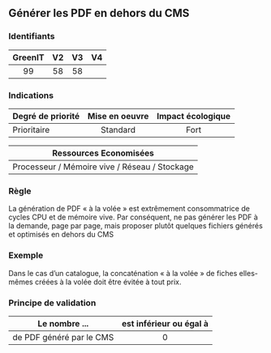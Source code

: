 ## Générer les PDF en dehors du CMS

### Identifiants

| GreenIT |  V2  |  V3  |  V4  |
|:-------:|:----:|:----:|:----:|
|   99   | 58  | 58  |      |

### Indications

| Degré de priorité |      Mise en oeuvre       |  Impact écologique    | 
|-------------------|:-------------------------:|:---------------------:|
| Prioritaire       |  Standard                 | Fort                  | 


|Ressources Economisées                                      |
|:----------------------------------------------------------:|
|  Processeur / Mémoire vive / Réseau / Stockage  |

### Règle

La génération de PDF « à la volée » est extrêmement consommatrice de cycles CPU et de mémoire vive. Par conséquent, ne pas générer les PDF à la demande, page par page, mais proposer plutôt quelques fichiers générés et optimisés en dehors du CMS

### Exemple

Dans le cas d’un catalogue, la concaténation « à la volée » de fiches elles-mêmes créées à la volée doit être évitée à tout prix.

### Principe de validation

| Le nombre ...     | est inférieur ou égal à   |  
|-------------------|:-------------------------:|
| de PDF généré par le CMS   |  0 |
